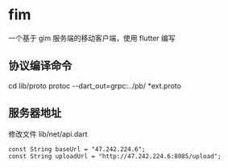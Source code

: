 # fim

一个基于 gim 服务端的移动客户端，使用 flutter 编写

## 协议编译命令

cd lib/proto
protoc --dart_out=grpc:../pb/ \*ext.proto

## 服务器地址

修改文件 lib/net/api.dart

```
const String baseUrl = "47.242.224.6";
const String uploadUrl = "http://47.242.224.6:8085/upload";

```